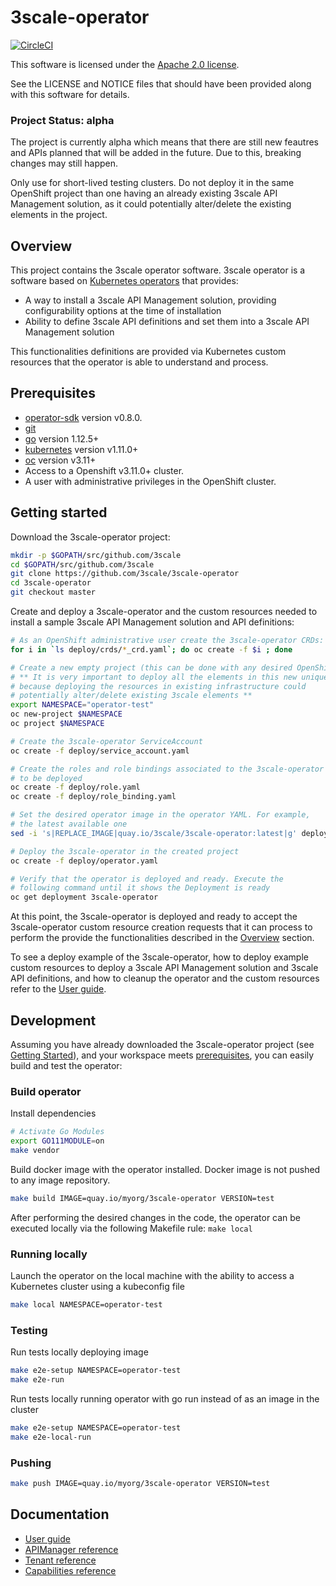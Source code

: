 # 3scale-operator

[![CircleCI](https://circleci.com/gh/3scale/3scale-operator/tree/master.svg?style=svg)](https://circleci.com/gh/3scale/3scale-operator/tree/master)

This software is licensed under the [Apache 2.0 license](https://www.apache.org/licenses/LICENSE-2.0).

See the LICENSE and NOTICE files that should have been provided along with this software for details.

### Project Status: alpha

The project is currently alpha which means that there are still new feautres
and APIs planned that will be added in the future.
Due to this, breaking changes may still happen.

Only use for short-lived testing clusters. Do not deploy it in the same
OpenShift project than one having an already existing
3scale API Management solution, as it could potentially alter/delete the
existing elements in the project.

## Overview

This project contains the 3scale operator software. 3scale operator is a
software based on [Kubernetes operators](https://coreos.com/operators/) that
provides:
* A way to install a 3scale API Management solution, providing configurability
  options at the time of installation
* Ability to define 3scale API definitions and set
  them into a 3scale API Management solution

This functionalities definitions are provided via Kubernetes custom resources
that the operator is able to understand and process.

## Prerequisites

* [operator-sdk] version v0.8.0.
* [git][git_tool]
* [go] version 1.12.5+
* [kubernetes] version v1.11.0+
* [oc] version v3.11+
* Access to a Openshift v3.11.0+ cluster.
* A user with administrative privileges in the OpenShift cluster.

## Getting started

Download the 3scale-operator project:

```sh
mkdir -p $GOPATH/src/github.com/3scale
cd $GOPATH/src/github.com/3scale
git clone https://github.com/3scale/3scale-operator
cd 3scale-operator
git checkout master
```

Create and deploy a 3scale-operator and the custom resources needed
to install a sample 3scale API Management solution and API definitions:

```sh
# As an OpenShift administrative user create the 3scale-operator CRDs:
for i in `ls deploy/crds/*_crd.yaml`; do oc create -f $i ; done

# Create a new empty project (this can be done with any desired OpenShift user)
# ** It is very important to deploy all the elements in this new unique project,
# because deploying the resources in existing infrastructure could
# potentially alter/delete existing 3scale elements **
export NAMESPACE="operator-test"
oc new-project $NAMESPACE
oc project $NAMESPACE

# Create the 3scale-operator ServiceAccount
oc create -f deploy/service_account.yaml

# Create the roles and role bindings associated to the 3scale-operator
# to be deployed
oc create -f deploy/role.yaml
oc create -f deploy/role_binding.yaml

# Set the desired operator image in the operator YAML. For example,
# the latest available one
sed -i 's|REPLACE_IMAGE|quay.io/3scale/3scale-operator:latest|g' deploy/operator.yaml

# Deploy the 3scale-operator in the created project
oc create -f deploy/operator.yaml

# Verify that the operator is deployed and ready. Execute the
# following command until it shows the Deployment is ready
oc get deployment 3scale-operator
```

At this point, the 3scale-operator is deployed and ready to accept the
3scale-operator custom resource creation requests that it can process to
perform the provide the functionalities described in the [Overview](#Overview)
section.

To see a deploy example of the 3scale-operator, how to deploy example custom
resources to deploy a 3scale API Management solution and 3scale API definitions,
and how to cleanup the operator and the custom resources
refer to the [User guide](doc/user-guide.md).

## Development

Assuming you have already downloaded the 3scale-operator project (see
[Getting Started](#Getting-started)), and your workspace meets [prerequisites](#Prerequisites), 
you can easily build and test the operator:

### Build operator

Install dependencies

```sh
# Activate Go Modules
export GO111MODULE=on
make vendor
```

Build docker image with the operator installed. Docker image is not pushed to any image repository.

```sh
make build IMAGE=quay.io/myorg/3scale-operator VERSION=test
```

After performing the desired changes in the code, the operator can be executed
locally via the following Makefile rule:
`make local`

### Running locally

Launch the operator on the local machine with the ability to access
a Kubernetes cluster using a kubeconfig file

```sh
make local NAMESPACE=operator-test
```

### Testing

Run tests locally deploying image
```sh
make e2e-setup NAMESPACE=operator-test
make e2e-run
```

Run tests locally running operator with go run instead of as an image in the cluster
```sh
make e2e-setup NAMESPACE=operator-test
make e2e-local-run
```

### Pushing

```sh
make push IMAGE=quay.io/myorg/3scale-operator VERSION=test
```

## Documentation

* [User guide](doc/user-guide.md)
* [APIManager reference](doc/apimanager-reference.md)
* [Tenant reference](doc/tenant-reference.md)
* [Capabilities reference](doc/api-crd-reference.md) 

[git_tool]:https://git-scm.com/downloads
[operator-sdk]:https://github.com/operator-framework/operator-sdk
[go]:https://golang.org/
[kubernetes]:https://kubernetes.io/
[oc]:https://docs.okd.io/3.11/cli_reference/get_started_cli.html#cli-reference-get-started-cli
